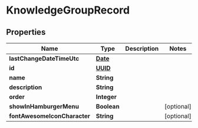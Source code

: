 
# KnowledgeGroupRecord

## Properties
Name | Type | Description | Notes
------------ | ------------- | ------------- | -------------
**lastChangeDateTimeUtc** | [**Date**](Date.md) |  | 
**id** | [**UUID**](UUID.md) |  | 
**name** | **String** |  | 
**description** | **String** |  | 
**order** | **Integer** |  | 
**showInHamburgerMenu** | **Boolean** |  |  [optional]
**fontAwesomeIconCharacter** | **String** |  |  [optional]



